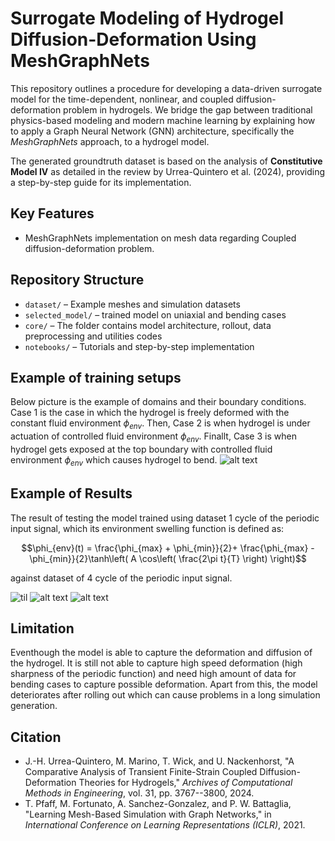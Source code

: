 # Surrogate Modeling of Hydrogel Diffusion-Deformation Using MeshGraphNets

This repository outlines a procedure for developing a data-driven surrogate model for the time-dependent, nonlinear, and coupled diffusion-deformation problem in hydrogels. We bridge the gap between traditional physics-based modeling and modern machine learning by explaining how to apply a Graph Neural Network (GNN) architecture, specifically the *MeshGraphNets* approach, to a hydrogel model.

The generated groundtruth dataset is based on the analysis of **Constitutive Model IV** as detailed in the review by Urrea-Quintero et al. (2024), providing a step-by-step guide for its implementation.

## Key Features
* MeshGraphNets implementation on mesh data regarding Coupled diffusion-deformation problem.

## Repository Structure

* `dataset/` – Example meshes and simulation datasets
* `selected_model/` – trained model on uniaxial and bending cases
* `core/` – The folder contains model architecture, rollout, data preprocessing and utilities codes
* `notebooks/` – Tutorials and step-by-step implementation


## Example of training setups
Below picture is the example of domains and their boundary conditions. Case 1 is the case in which the hydrogel is freely deformed with the constant fluid environment $\phi_{env}$. Then, Case 2 is when hydrogel is under actuation of controlled fluid environment $\phi_{env}$. Finallt, Case 3 is when hydrogel gets exposed at the top boundary with controlled fluid environment $\phi_{env}$ which causes hydrogel to bend.
![alt text](https://github.com/narupanta/hydrogel_gnn/blob/main/figures/domains.png)

## Example of Results

The result of testing the model trained using dataset 1 cycle of the periodic input signal, which its environment swelling function is defined as:

$$\phi_{env}(t) = \frac{\phi_{max} + \phi_{min}}{2}+ \frac{\phi_{max} - \phi_{min}}{2}\tanh\left( A \cos\left( \frac{2\pi t}{T} \right) \right)$$

against dataset of 4 cycle of the periodic input signal.

![til](https://github.com/narupanta/hydrogel_gnn/blob/main/figures/hydrogel_bend4cycles.gif)
![alt text](https://github.com/narupanta/hydrogel_gnn/blob/main/figures/overall_error.png)
![alt text](https://github.com/narupanta/hydrogel_gnn/blob/main/figures/xy_topright_corner_timeseries.png)

## Limitation
Eventhough the model is able to capture the deformation and diffusion of the hydrogel. It is still not able to capture high speed deformation (high sharpness of the periodic function) and need high amount of data for bending cases to capture possible deformation. Apart from this, the model deteriorates after rolling out which can cause problems in a long simulation generation.
## Citation

* J.-H. Urrea-Quintero, M. Marino, T. Wick, and U. Nackenhorst, "A Comparative Analysis of Transient Finite-Strain Coupled Diffusion-Deformation Theories for Hydrogels," *Archives of Computational Methods in Engineering*, vol. 31, pp. 3767--3800, 2024.
* T. Pfaff, M. Fortunato, A. Sanchez-Gonzalez, and P. W. Battaglia, "Learning Mesh-Based Simulation with Graph Networks," in *International Conference on Learning Representations (ICLR)*, 2021.
